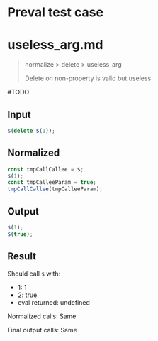 # Preval test case

# useless_arg.md

> normalize > delete > useless_arg
>
> Delete on non-property is valid but useless

#TODO

## Input

`````js filename=intro
$(delete $(1));
`````

## Normalized

`````js filename=intro
const tmpCallCallee = $;
$(1);
const tmpCalleeParam = true;
tmpCallCallee(tmpCalleeParam);
`````

## Output

`````js filename=intro
$(1);
$(true);
`````

## Result

Should call `$` with:
 - 1: 1
 - 2: true
 - eval returned: undefined

Normalized calls: Same

Final output calls: Same
